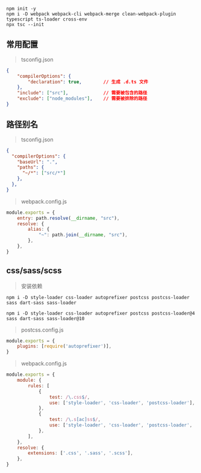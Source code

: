 ```
npm init -y
npm i -D webpack webpack-cli webpack-merge clean-webpack-plugin typescript ts-loader cross-env
npx tsc --init
```

## 常用配置

> tsconfig.json

```json
{
    "compilerOptions": {
        "declaration": true,        // 生成 .d.ts 文件
    },
    "include": ["src"],             // 需要被包含的路径
    "exclude": ["node_modules"],    // 需要被排除的路径
}
```


## 路径别名

> tsconfig.json

```json
{
  "compilerOptions": {
    "baseUrl": ".",
    "paths": {
      "~/*": ["src/*"]
    },
  },
}
```

> webpack.config.js

```js
module.exports = {
    entry: path.resolve(__dirname, "src"),
    resolve: {
        alias: {
            "~": path.join(__dirname, "src"),
        },
    },
}
```


## css/sass/scss

> 安装依赖

```
npm i -D style-loader css-loader autoprefixer postcss postcss-loader sass dart-sass sass-loader
```

```
npm i -D style-loader css-loader autoprefixer postcss postcss-loader@4 sass dart-sass sass-loader@10
```

> postcss.config.js

```js
module.exports = {
    plugins: [require('autoprefixer')],
}
```

> webpack.config.js

```js
module.exports = {
    module: {
        rules: [
            {
                test: /\.css$/,
                use: ['style-loader', 'css-loader', 'postcss-loader'],
            },
            {
                test: /\.s[ac]ss$/,
                use: ['style-loader', 'css-loader', 'postcss-loader', 'sass-loader'],
            },
        ],
    },
    resolve: {
        extensions: ['.css', '.sass', '.scss'],
    },
}
```